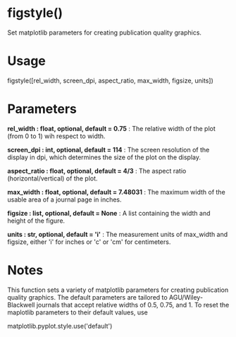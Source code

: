 # figstyle()

Set matplotlib parameters for creating publication quality graphics.

# Usage

figstyle([rel_width, screen_dpi, aspect_ratio, max_width, figsize, units])

# Parameters

**rel_width : float, optional, default = 0.75**
:   The relative width of the plot (from 0 to 1) wih respect to width.

**screen_dpi : int, optional, default = 114**
:   The screen resolution of the display in dpi, which determines the size of the plot on the display.

**aspect_ratio : float, optional, default = 4/3**
:   The aspect ratio (horizontal/vertical) of the plot.

**max_width : float, optional, default = 7.48031**
:   The maximum width of the usable area of a journal page in inches.

**figsize : list, optional, default = None**
:   A list containing the width and height of the figure.

**units : str, optional, default = 'i'**
:   The measurement units of max_width and figsize, either 'i' for inches or 'c' or 'cm' for centimeters.

# Notes

This function sets a variety of matplotlib parameters for creating
publication quality graphics. The default parameters are tailored to
AGU/Wiley-Blackwell journals that accept relative widths of 0.5, 0.75,
and 1. To reset the maplotlib parameters to their default values, use

matplotlib.pyplot.style.use('default')
    